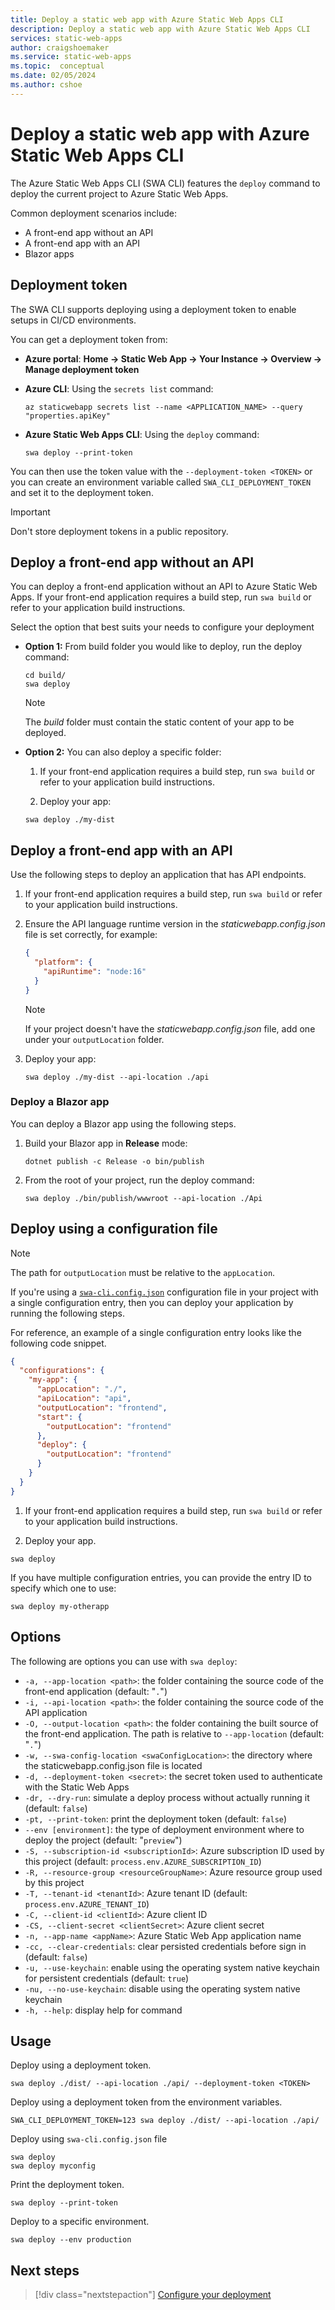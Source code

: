 ```yaml
---
title: Deploy a static web app with Azure Static Web Apps CLI
description: Deploy a static web app with Azure Static Web Apps CLI
services: static-web-apps
author: craigshoemaker
ms.service: static-web-apps
ms.topic:  conceptual
ms.date: 02/05/2024
ms.author: cshoe
---
```


# Deploy a static web app with Azure Static Web Apps CLI

The Azure Static Web Apps CLI (SWA CLI) features the `deploy` command to deploy the current project to Azure Static Web Apps.

Common deployment scenarios include:

- A front-end app without an API
- A front-end app with an API
- Blazor apps

## Deployment token

The SWA CLI supports deploying using a deployment token to enable setups in CI/CD environments.

You can get a deployment token from:

- **Azure portal**: **Home → Static Web App → Your Instance → Overview → Manage deployment token**

- **Azure CLI**: Using the `secrets list` command:

  ```azstatic-cli
  az staticwebapp secrets list --name <APPLICATION_NAME> --query "properties.apiKey"
  ```

- **Azure Static Web Apps CLI**: Using the `deploy` command:

  ```azstatic-cli
  swa deploy --print-token
  ```

You can then use the token value with the `--deployment-token <TOKEN>` or you can create an environment variable called `SWA_CLI_DEPLOYMENT_TOKEN` and set it to the deployment token.

> [!IMPORTANT]
> Don't store deployment tokens in a public repository.

## Deploy a front-end app without an API

You can deploy a front-end application without an API to Azure Static Web Apps. If your front-end application requires a build step, run `swa build` or refer to your application build instructions.

Select the option that best suits your needs to configure your deployment

- **Option 1:** From build folder you would like to deploy, run the deploy command:

    ```azstatic-cli
    cd build/
    swa deploy
    ```

    > [!NOTE]
    > The *build* folder must contain the static content of your app to be deployed.

- **Option 2:** You can also deploy a specific folder:

    1. If your front-end application requires a build step, run `swa build` or refer to your application build instructions.

    2. Deploy your app:

    ```azstatic-cli
    swa deploy ./my-dist
    ```

## Deploy a front-end app with an API

Use the following steps to deploy an application that has API endpoints.

1. If your front-end application requires a build step, run `swa build` or refer to your application build instructions.

1. Ensure the API language runtime version in the *staticwebapp.config.json* file is set correctly, for example:

    ```json
    {
      "platform": {
        "apiRuntime": "node:16"
      }
    }
    ```
    
    > [!NOTE]
    > If your project doesn't have the *staticwebapp.config.json* file, add one under your `outputLocation` folder.

1. Deploy your app:

    ```azstatic-cli
    swa deploy ./my-dist --api-location ./api
    ```

### Deploy a Blazor app

You can deploy a Blazor app using the following steps.

1. Build your Blazor app in **Release** mode:

    ```azstatic-cli
    dotnet publish -c Release -o bin/publish
    ```

1. From the root of your project, run the deploy command:

    ```azstatic-cli
    swa deploy ./bin/publish/wwwroot --api-location ./Api
    ```

## Deploy using a configuration file

> [!NOTE]
> The path for `outputLocation` must be relative to the `appLocation`.

If you're using a [`swa-cli.config.json`](./static-web-apps-cli-configuration.md) configuration file in your project with a single configuration entry, then you can deploy your application by running the following steps.

For reference, an example of a single configuration entry looks like the following code snippet.

  ```json
  {
    "configurations": {
      "my-app": {
        "appLocation": "./",
        "apiLocation": "api",
        "outputLocation": "frontend",
        "start": {
          "outputLocation": "frontend"
        },
        "deploy": {
          "outputLocation": "frontend"
        }
      }
    }
  }
  ```

1. If your front-end application requires a build step, run `swa build` or refer to your application build instructions.

2. Deploy your app.

  ```azstatic-cli
  swa deploy
  ```
  
  If you have multiple configuration entries, you can provide the entry ID to specify which one to use:
  
  ```azstatic-cli
  swa deploy my-otherapp
  ```

## Options

The following are options you can use with `swa deploy`:

- `-a, --app-location <path>`: the folder containing the source code of the front-end application (default: "`.`")
- `-i, --api-location <path>`: the folder containing the source code of the API application
- `-O, --output-location <path>`: the folder containing the built source of the front-end application. The path is relative to `--app-location` (default: "`.`")
- `-w, --swa-config-location <swaConfigLocation>`: the directory where the staticwebapp.config.json file is located
- `-d, --deployment-token <secret>`: the secret token used to authenticate with the Static Web Apps
- `-dr, --dry-run`: simulate a deploy process without actually running it (default: `false`)
- `-pt, --print-token`: print the deployment token (default: `false`)
- `--env [environment]`: the type of deployment environment where to deploy the project (default: "`preview`")
- `-S, --subscription-id <subscriptionId>`: Azure subscription ID used by this project (default: `process.env.AZURE_SUBSCRIPTION_ID`)
- `-R, --resource-group <resourceGroupName>`: Azure resource group used by this project
- `-T, --tenant-id <tenantId>`: Azure tenant ID (default: `process.env.AZURE_TENANT_ID`)
- `-C, --client-id <clientId>`: Azure client ID
- `-CS, --client-secret <clientSecret>`: Azure client secret
- `-n, --app-name <appName>`: Azure Static Web App application name
- `-cc, --clear-credentials`: clear persisted credentials before sign in (default: `false`)
- `-u, --use-keychain`: enable using the operating system native keychain for persistent credentials (default: `true`)
- `-nu, --no-use-keychain`: disable using the operating system native keychain
- `-h, --help`: display help for command

## Usage

Deploy using a deployment token.

```azstatic-cli
swa deploy ./dist/ --api-location ./api/ --deployment-token <TOKEN>
```

Deploy using a deployment token from the environment variables.

```azstatic-cli
SWA_CLI_DEPLOYMENT_TOKEN=123 swa deploy ./dist/ --api-location ./api/
```

Deploy using `swa-cli.config.json` file

```azstatic-cli
swa deploy
swa deploy myconfig
```

Print the deployment token.

```azstatic-cli
swa deploy --print-token
```

Deploy to a specific environment.

```azstatic-cli
swa deploy --env production
```

## Next steps

> [!div class="nextstepaction"]
> [Configure your deployment](static-web-apps-cli-configuration.md)
